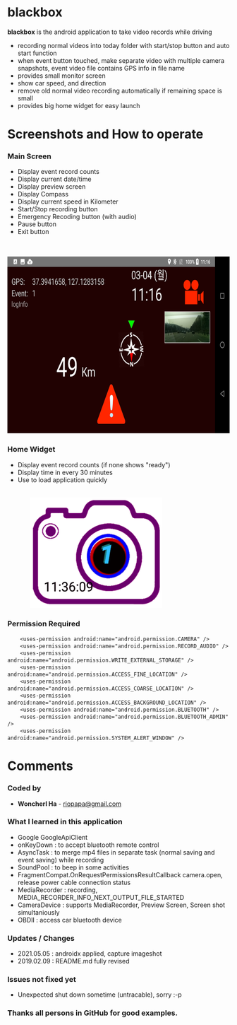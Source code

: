 # blackbox
**blackbox** is the android application to take video records while driving

- recording normal videos into today folder with start/stop button and auto start function
- when event button touched, make separate video with multiple camera snapshots, event video file contains GPS info in file name
- provides small monitor screen
- show car speed, and direction
- remove old normal video recording automatically if remaining space is small
- provides big home widget for easy launch

<H1>Screenshots and How to operate</H1>

<H3>Main Screen</H3>

- Display event record counts
- Display current date/time
- Display preview screen
- Display Compass
- Display current speed in Kilometer
- Start/Stop recording button
- Emergency Recoding button (with audio)
- Pause button
- Exit button

<br>&nbsp;&nbsp;&nbsp;&nbsp;&nbsp;&nbsp;&nbsp;&nbsp;&nbsp;&nbsp;&nbsp;&nbsp;
<img src="./screenshots/mainActivity.png" width=800 height=400>

<H3>Home Widget</H3>

- Display event record counts (if none shows "ready")
- Display time in every 30 minutes
- Use to load application quickly

<br>&nbsp;&nbsp;&nbsp;&nbsp;&nbsp;&nbsp;&nbsp;&nbsp;&nbsp;&nbsp;&nbsp;&nbsp;
<img src="./screenshots/homeWidget.png" width=300 height=250>


<H3>Permission Required</H3>

```
    <uses-permission android:name="android.permission.CAMERA" />
    <uses-permission android:name="android.permission.RECORD_AUDIO" />
    <uses-permission android:name="android.permission.WRITE_EXTERNAL_STORAGE" />
    <uses-permission android:name="android.permission.ACCESS_FINE_LOCATION" />
    <uses-permission android:name="android.permission.ACCESS_COARSE_LOCATION" />
    <uses-permission android:name="android.permission.ACCESS_BACKGROUND_LOCATION" />
    <uses-permission android:name="android.permission.BLUETOOTH" />
    <uses-permission android:name="android.permission.BLUETOOTH_ADMIN" />
    <uses-permission android:name="android.permission.SYSTEM_ALERT_WINDOW" />
```

<H1>Comments</H1>

<H3>Coded by</H3>

-  **Woncherl Ha** - riopapa@gmail.com

<H3>What I learned in this application</H3>

- Google GoogleApiClient
- onKeyDown : to accept bluetooth remote control
- AsyncTask : to merge mp4 files in separate task (normal saving and event saving) while recording
- SoundPool : to beep in some activities
- FragmentCompat.OnRequestPermissionsResultCallback
camera.open, release power cable connection status
- MediaRecorder : recording, MEDIA_RECORDER_INFO_NEXT_OUTPUT_FILE_STARTED
- CameraDevice : supports MediaRecorder, Preview Screen, Screen shot simultaniously
- OBDII : access car bluetooth device

<H3>Updates / Changes</H3>

- 2021.05.05 : androidx applied, capture imageshot
- 2019.02.09 : README.md fully revised

<H3>Issues not fixed yet</H3>

- Unexpected shut down sometime (untracable), sorry :-p

<H3>Thanks all persons in GitHub for good examples.</H3>
